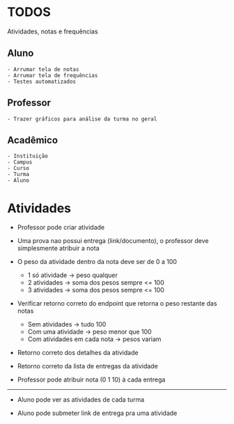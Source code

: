 # TODOS

Atividades, notas e frequências

## Aluno
    - Arrumar tela de notas
    - Arrumar tela de frequências
    - Testes automatizados

## Professor
    - Trazer gráficos para análise da turma no geral

## Acadêmico
    - Instituição
    - Campus
    - Curso
    - Turma
    - Aluno

# Atividades

- Professor pode criar atividade
- Uma prova nao possui entrega (link/documento), o professor deve simplesmente atribuir a nota

- O peso da atividade dentro da nota deve ser de 0 a 100
    - 1 só atividade -> peso qualquer
    - 2 atividades -> soma dos pesos sempre <= 100
    - 3 atividades -> soma dos pesos sempre <= 100

- Verificar retorno correto do endpoint que retorna o peso restante das notas
    - Sem atividades -> tudo 100
    - Com uma atividade -> peso menor que 100
    - Com atividades em cada nota -> pesos variam

- Retorno correto dos detalhes da atividade

- Retorno correto da lista de entregas da atividade

- Professor pode atribuir nota (0 1 10) à cada entrega

---------------------------------------------------------------------------------------------------

- Aluno pode ver as atividades de cada turma

- Aluno pode submeter link de entrega pra uma atividade
